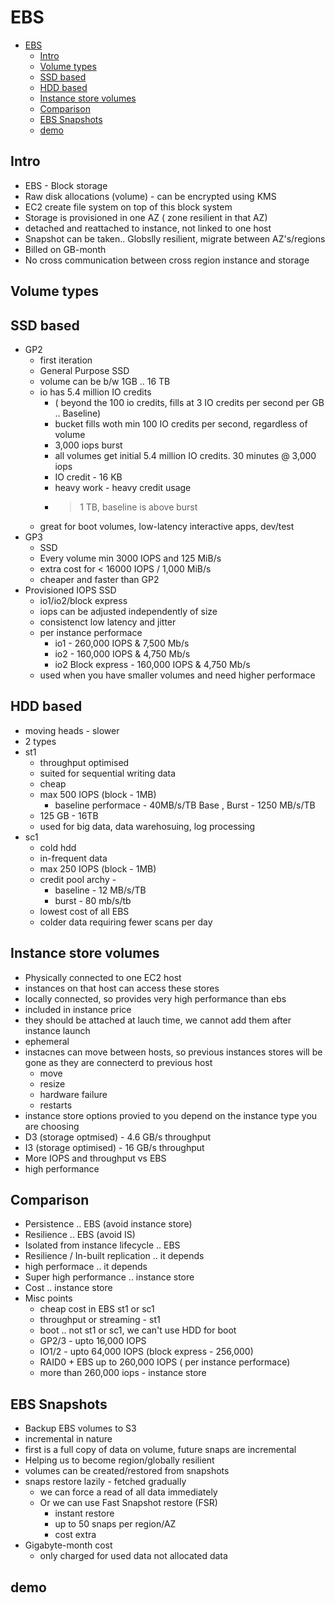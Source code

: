 
# EBS

- [EBS](#ebs)
  - [Intro](#intro)
  - [Volume types](#volume-types)
  - [SSD based](#ssd-based)
  - [HDD based](#hdd-based)
  - [Instance store volumes](#instance-store-volumes)
  - [Comparison](#comparison)
  - [EBS Snapshots](#ebs-snapshots)
  - [demo](#demo)

## Intro

- EBS - Block storage
- Raw disk allocations (volume) - can be encrypted using KMS
- EC2 create file system on top of this block system
- Storage is provisioned in one AZ ( zone resilient in that AZ)
- detached and reattached to instance, not linked to one host
- Snapshot can be taken.. Globslly resilient, migrate between AZ's/regions
- Billed on GB-month
- No cross communication between cross region instance and storage

## Volume types


## SSD based

- GP2
  - first iteration
  - General Purpose SSD
  - volume can be b/w 1GB .. 16 TB
  - io has 5.4 million IO credits 
    - ( beyond the 100 io credits, fills at 3 IO credits per second per GB .. Baseline)
    - bucket fills woth min 100 IO credits per second, regardless of volume
    - 3,000 iops burst
    - all volumes get initial 5.4 million IO credits. 30 minutes @ 3,000 iops
    - IO credit - 16 KB
    - heavy work - heavy credit usage
    - > 1 TB, baseline is above burst
  - great for boot volumes, low-latency interactive apps, dev/test
- GP3
  - SSD
  - Every volume min 3000 IOPS and 125 MiB/s
  - extra cost for < 16000 IOPS / 1,000 MiB/s
  - cheaper and faster than GP2
- Provisioned IOPS SSD
  - io1/io2/block express
  - iops can be adjusted independently of size
  - consistenct low latency and jitter
  - per instance performace
    - io1 - 260,000 IOPS & 7,500 Mb/s
    - io2 - 160,000 IOPS & 4,750 Mb/s
    - io2 Block express - 160,000 IOPS & 4,750 Mb/s
  - used when you have smaller volumes and need higher performace


## HDD based
  - moving heads - slower
  - 2 types
  - st1
    - throughput optimised
    - suited for sequential writing data
    - cheap
    - max 500 IOPS (block - 1MB)
      - baseline performace - 40MB/s/TB Base , Burst - 1250 MB/s/TB
    - 125 GB - 16TB
    - used for big data, data warehosuing, log processing
  - sc1 
    -  cold hdd
    -  in-frequent data
    -  max 250 IOPS (block - 1MB)
    -  credit pool archy -
       - baseline - 12 MB/s/TB
       - burst - 80 mb/s/tb
     - lowest cost of all EBS
     - colder data requiring fewer scans per day   

## Instance store volumes

  -  Physically connected to one EC2 host
  -  instances on that host can access these stores
  -  locally connected, so provides very high performance than ebs
  -  included in instance price
  -  they should be attached at lauch time, we cannot add them after instance launch
  -  ephemeral
  -  instacnes can move between hosts, so previous instances stores will be gone as they are connecterd to previous host 
     -  move
     -  resize
     -  hardware failure
     -  restarts
  -  instance store options provied to you depend on the instance type you are choosing
  -  D3 (storage optmised) - 4.6 GB/s throughput
  -  I3 (storage optimised) - 16 GB/s throughput
  - More IOPS and throughput vs EBS
  - high performance

## Comparison

- Persistence .. EBS (avoid instance store)
- Resilience .. EBS (avoid IS) 
- Isolated from instance lifecycle .. EBS 
- Resilience / In-built replication .. it depends
- high performace .. it depends
- Super high performance .. instance store
- Cost .. instance store 
- Misc points
  - cheap cost in EBS st1 or sc1
  - throughput or streaming - st1
  - boot .. not st1 or sc1, we can't use HDD for boot
  - GP2/3 - upto 16,000 IOPS
  - IO1/2 - upto 64,000 IOPS (block express - 256,000)
  - RAID0 + EBS up to 260,000 IOPS ( per instance performace)
  - more than 260,000 iops - instance store

## EBS Snapshots

- Backup EBS volumes to S3
- incremental in nature
- first is a full copy of data on volume, future snaps are incremental   
- Helping us to become region/globally resilient
- volumes can be created/restored from snapshots
- snaps restore lazily - fetched gradually
  - we can force a read of all data immediately
  - Or we can use Fast Snapshot restore (FSR)
    - instant restore
    - up to 50 snaps per region/AZ
    - cost extra
- Gigabyte-month cost
  - only charged for used data not allocated data

## demo